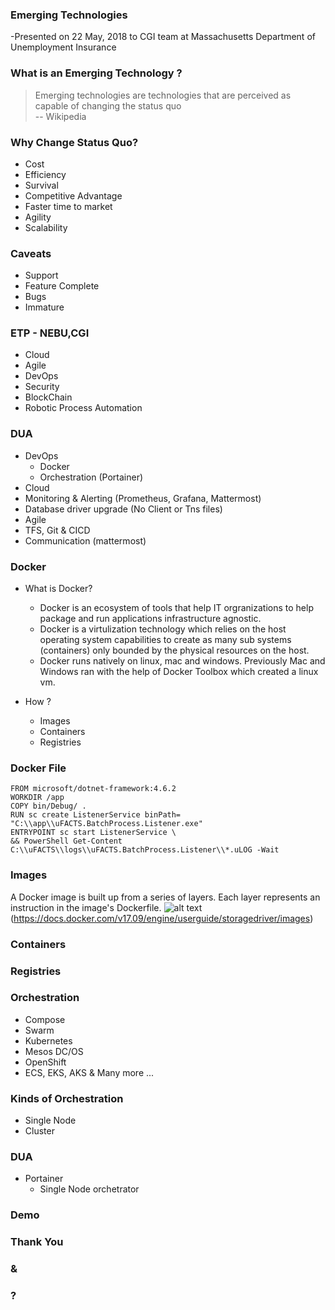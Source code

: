 ### Emerging Technologies
-Presented on 22 May, 2018 to CGI team at Massachusetts Department of Unemployment Insurance <!-- .element: style="font-size:x-small;" -->


### What is an Emerging Technology ?
> Emerging technologies are technologies that are perceived as capable of changing the status quo  
> -- Wikipedia

### Why Change Status Quo?
* Cost 
* Efficiency 
* Survival 
* Competitive Advantage 
* Faster time to market 
* Agility 
* Scalability 

### Caveats
* Support
* Feature Complete
* Bugs
* Immature


### ETP - NEBU,CGI
- Cloud 
- Agile 
- DevOps 
- Security  
- BlockChain 
- Robotic Process Automation 



### DUA
- DevOps 
  - Docker 
  - Orchestration (Portainer) 
- Cloud 
 - Monitoring & Alerting (Prometheus, Grafana, Mattermost) 
 - Database driver upgrade (No Client or Tns files) 
- Agile 
 - TFS, Git & CICD 
 - Communication (mattermost) 
 


### Docker
- What is Docker?
  - Docker is an ecosystem of tools that help IT orgranizations to help package and run applications infrastructure agnostic.
  - Docker is a virtulization technology which relies on the host operating system capabilities
    to create as many sub systems (containers) only bounded by the physical resources on the host.
  - Docker runs natively on linux, mac and windows. Previously Mac and Windows ran with the help of Docker Toolbox which created a linux vm.

- How ?
  - Images
  - Containers
  - Registries

### Docker File
```
FROM microsoft/dotnet-framework:4.6.2
WORKDIR /app
COPY bin/Debug/ .
RUN sc create ListenerService binPath= "C:\\app\\uFACTS.BatchProcess.Listener.exe"
ENTRYPOINT sc start ListenerService \
&& PowerShell Get-Content C:\\uFACTS\\logs\\uFACTS.BatchProcess.Listener\\*.uLOG -Wait
```

### Images
 A Docker image is built up from a series of layers. Each layer represents an instruction in the image's Dockerfile.
 ![alt text](https://docs.docker.com/v17.09/engine/userguide/storagedriver/images/container-layers.jpg)(https://docs.docker.com/v17.09/engine/userguide/storagedriver/images) 


### Containers


### Registries



### Orchestration
- Compose
- Swarm
- Kubernetes
- Mesos DC/OS
- OpenShift
- ECS, EKS, AKS & Many more ...

### Kinds of Orchestration
- Single Node
- Cluster

### DUA
- Portainer
  - Single Node orchetrator


### Demo


### Thank You
### &
### ?
